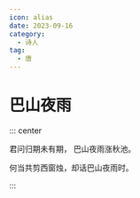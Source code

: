 ```yaml
---
icon: alias
date: 2023-09-16
category:
  - 诗人
tag:
  - 唐
---
```


# 巴山夜雨

<!-- more -->


::: center 

君问归期未有期， 巴山夜雨涨秋池。

何当共剪西窗烛，却话巴山夜雨时。

:::